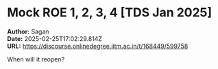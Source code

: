 # Mock ROE 1, 2, 3, 4 [TDS Jan 2025]

**Author:** Sagan  
**Date:** 2025-02-25T17:02:29.814Z  
**URL:** https://discourse.onlinedegree.iitm.ac.in/t/168449/599758

When will it reopen?
